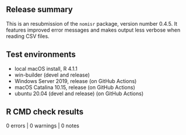
## Release summary

This is an resubmission of the `nomisr` package, version number 0.4.5. It 
features improved error messages and makes output less verbose when reading 
CSV files.


## Test environments
* local macOS install, R 4.1.1
* win-builder (devel and release)
* Windows Server 2019, release (on GitHub Actions)
* macOS Catalina 10.15, release (on GitHub Actions)
* ubuntu 20.04 (devel and release) (on GitHub Actions)

## R CMD check results

0 errors | 0 warnings | 0 notes

